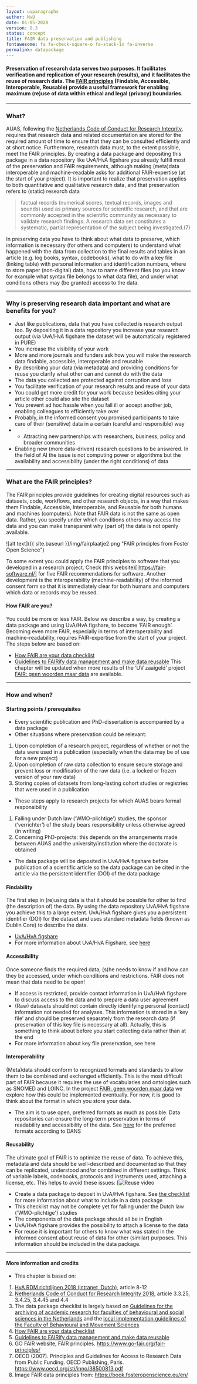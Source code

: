 ```yaml
---
layout: uvparagraphs
author: NvU
date: 01-05-2020
version: 0.3
status: concept
title: FAIR data preservation and publishing
fontawesome: fa fa-check-square-o fa-stack-1x fa-inverse
permalink: datapackage
---
```


#### Preservation of research data serves two purposes. It facilitates verification and replication of your research (results), and it facilitates the reuse of research data. The [FAIR principles](https://www.go-fair.org/fair-principles/) (Findable, Accessible, Interoperable, Reusable) provide a useful framework for enabling maximum (re)use of data within ethical and legal (privacy) boundaries.

---

### What?
AUAS, following the [Netherlands Code of Conduct for Research Integrity](https://doi.org/10.17026/dans-2cj-nvwu), requires that research data and related documentation are stored for the required amount of time to ensure that they can be consulted efficiently and at short notice. Furthermore, research data must, to the extent possible, meet the FAIR principles. By creating a data package and depositing this package in a data repository like UvA/HvA figshare you already fulfill most of the preservation and FAIR requirements, although making (meta)data interoperable and machine-readable asks for additional FAIR-expertise (at the start of your project). It is important to realize that preservation applies to both quantitative and qualitative research data, and that preservation refers to (static) research data 
> factual records (numerical scores, textual records, images and sounds) used as primary sources for scientific research, and that are commonly accepted in the scientific community as necessary to validate research findings. A research data set constitutes a systematic, partial representation of the subject being investigated.(7)

In preserving data you have to think about what data to preserve, which information is necessary (for others and computers) to understand what happened with the data from collection to the final results and tables in an article (e.g. log books, syntax, codebooks), what to do with a key file (linking table) with personal information and identification numbers, where to store paper (non-digital) data, how to name different files (so you know for example what syntax file belongs to what data file), and under what conditions others may (be granted) access to the data. 

---

### Why is preserving research data important and what are benefits for you?
- Just like publications, data that you have collected is research output too. By depositing it in a data repository you increase your research output (via UvA/HvA figshare the dataset will be automatically registered in PURE)
- You increase the visibility of your work
- More and more journals and funders ask how you will make the research data findable, accessible, interoperable and reusable
- By describing your data (via metadata) and providing conditions for reuse you clarify what other can and cannot do with the data
- The data you collected are protected against corruption and loss
- You facilitate verification of your research results and reuse of your data
- You could get more credit for your work because besides citing your article other could also site the dataset
- You prevent ad hoc hassle when you fall ill or accept another job, enabling colleagues to efficiently take over
- Probably, in the informed consent you promised participants to take care of their (sensitive) data in a certain (careful and responsible) way
- - Attracting new partnerships with researchers, business, policy and broader communities
- Enabling new (more data-driven) research questions to be answered. In the field of AI the issue is not computing power or algorithms but the availability and accessibility (under the right conditions) of data

---

### What are the FAIR principles?
The FAIR principles provide guidelines for creating digital resources such as datasets, code, workflows, and other research objects, in a way that makes them Findable, Accessible, Interoperable, and Reusable for both humans and machines (computers). Note that FAIR data is not the same as open data. Rather, you specify under which conditions others may access the data and you can make transparent why (part of) the data is not openly available.

![alt text]({{ site.baseurl }}/img/fairplaatje2.png "FAIR principles from Foster Open Science")

To some extent you could apply the FAIR principles to software that you developed in a research project. Check (this website)[ https://fair-software.nl/] for five FAIR recommendations for software. Another development is the interoperability (machine-readability) of the informed consent form so that it is immediately clear for both humans and computers which data or records may be reused.

#### How FAIR are you?
You could be more or less FAIR. Below we describe a way, by creating a data package and using UvA/HvA figshare, to become ‘FAIR enough’. Becoming even more FAIR, especially in terms of interoperability and machine-readability, requires FAIR-expertise from the start of your project. The steps below are based on:
- [How FAIR are your data checklist](https://doi.org/10.5281/zenodo.3405141)
- [Guidelines to FAIRify data management and make data reusable](https://doi.org/10.5281/zenodo.3368858)
This chapter will be updated when more results of the ‘UV zaaigeld’ project [FAIR: geen woorden maar data](https://www.hva.nl/urban-vitality/gedeelde-content/projecten/overkoepelende-projecten/fair-data.html) are available.

--- 

### How and when?

#### Starting points / prerequisites
- Every scientific publication and PhD-dissertation is accompanied by a data package
- Other situations where preservation could be relevant:
1. Upon completion of a research project, regardless of whether or not the data were used in a publication (especially when the data may be of use for a new project)
2. Upon completion of raw data collection to ensure secure storage and prevent loss or modification of the raw data (i.e. a locked or frozen version of your raw data)
3. Storing copies of datasets from long-lasting cohort studies or registries that were used in a publication
- These steps apply to research projects for which AUAS bears formal responsibility
1. Falling under Dutch law (‘WMO-plichtige’) studies, the sponsor (‘verrichter’) of the study bears responsibility unless otherwise agreed (in writing)
2. Concerning PhD-projects: this depends on the arrangements made between AUAS and the university/institution where the doctorate is obtained
- The data package will be deposited in UvA/HvA figshare before publication of a scientific article so the data package can be cited in the article via the persistent identifier (DOI) of the data package

#### Findability
The first step in (re)using data is that it should be possible for other to find (the description of) the data. By using the data repository UvA/HvA figshare you achieve this to a large extent. UvA/HvA figshare gives you a persistent identifier (DOI) for the dataset and uses standard metadata fields (known as Dublin Core) to describe the data.
- [UvA/HvA figshare](https://uvaauas.figshare.com/auas) 
- For more information about UvA/HvA Figshare, see [here](https://rdm.uva.nl/uva-hva-figshare/introductie.html)

#### Accessibility
Once someone finds the required data, (s)he needs to know if and how can they be accessed, under which conditions and restrictions. FAIR does not mean that data need to be open!
- If access is restricted, provide contact information in UvA/HvA figshare to discuss access to the data and to prepare a data user agreement
- (Raw) datasets should not contain directly identifying personal (contact) information not needed for analyses. This information is stored in a ‘key file’ and should be preserved separately from the research data (if preservation of this key file is necessary at all). Actually, this is something to think about before you start collecting data rather than at the end 
- For more information about key file preservation, see here

#### Interoperability
(Meta)data should conform to recognized formats and standards to allow them to be combined and exchanged efficiently. This is the most difficult part of FAIR because it requires the use of vocabularies and ontologies such as SNOMED and LOINC. In the project [FAIR: geen woorden maar data](https://www.hva.nl/urban-vitality/gedeelde-content/projecten/overkoepelende-projecten/fair-data.html) we explore how this could be implemented eventually. For now, it is good to think about the format in which you store your data. 
- The aim is to use open, preferred formats as much as possible. Data repositories can ensure the long-term preservation in terms of readability and accessibility of the data. See [here](https://dans.knaw.nl/en/about/services/easy/information-about-depositing-data/before-depositing/file-formats?set_language=en) for the preferred formats according to DANS

#### Reusability
The ultimate goal of FAIR is to optimize the reuse of data. To achieve this, metadata and data should be well-described and documented so that they can be replicated, understood and/or combined in different settings. Think of variable labels, codebooks, protocols and instruments used, attaching a license, etc. This helps to avoid these issues:
[![Reuse video](https://www.youtube.com/watch?v=N2zK3sAtr-4 "Reuse")

- Create a data package to deposit in UvA/HvA figshare. See <a href="/files/UV_Datapackage_v02_concept.pdf" download="Checklist datapackage">the checklist</a> for more information about what to include in a data package
- This checklist may not be complete yet for falling under the Dutch law ('WMO-plichtige') studies
- The components of the data package should all be in English
- UvA/HvA figshare provides the possibility to attach a license to the data
- For reuse it is important for others to know what was stated in the informed consent about reuse of data for other (similar) purposes. This information should be included in the data package. 

---

#### More information and credits
- This chapter is based on:
1. [HvA RDM richtlijnen 2018 (intranet, Dutch)](https://beleid.mijnhva.nl/nl/PublishingImages/Paginas/default/Onderzoeksdatamanagementbeleid%20%28Research%20Data%20Management%29.pdf), article 8-12
2. [Netherlands Code of Conduct for Research Integrity 2018](https://www.vsnu.nl/files/documents/Netherlands%20Code%20of%20Conduct%20for%20Research%20Integrity%202018.pdf), article 3.3.25, 3.4.25, 3.4.45 and 4.4
3. The data package checklist is largely based on [Guidelines for the archiving of academic research for faculties of behavioural and social sciences in the Netherlands](https://www.universiteitleiden.nl/binaries/content/assets/sociale-wetenschappen/pedagogische-wetenschappen/ethiek-commissie/gedragscodes/guidelines-for-the-archiving-of-academic-research-for-faculties-of-bss.pdf) and the [local implementation guidelines of the Faculty of Behavioural and Movement Sciences](https://www.fgb.vu.nl/nl/over-de-faculteit/facultaire-commissies/vaste-commissie-wetenschap-en-ethiek/index.aspx)
4. [How FAIR are your data checklist](https://doi.org/10.5281/zenodo.3405141)
5. [Guidelines to FAIRify data management and make data reusable](https://doi.org/10.5281/zenodo.3368858)
6. GO FAIR website, FAIR principles. https://www.go-fair.org/fair-principles/
7. OECD (2007). Principles and Guidelines for Access to Research Data from Public Funding. OECD Publishing, Paris. https://www.oecd.org/sti/inno/38500813.pdf
8. Image FAIR data principles from: https://book.fosteropenscience.eu/en/

 



